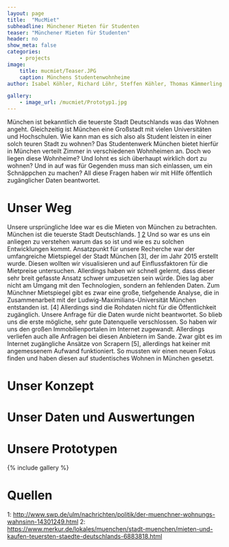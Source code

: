 ```yaml
---
layout: page
title:  "MucMiet"
subheadline: Münchener Mieten für Studenten
teaser: "Münchener Mieten für Studenten"
header: no
show_meta: false
categories:
    - projects
image:
    title: mucmiet/Teaser.JPG
    caption: Münchens Studentenwohnheime
author: Isabel Köhler, Richard Löhr, Steffen Köhler, Thomas Kämmerling

gallery:
    - image_url: /mucmiet/Prototyp1.jpg
---
```


München ist bekanntlich die teuerste Stadt Deutschlands was das Wohnen angeht. Gleichzeitig ist München eine Großstadt mit vielen Universitäten und Hochschulen. Wie kann man es sich also als Student leisten in einer solch teuren Stadt zu wohnen? Das Studentenwerk München bietet hierfür in München verteilt Zimmer in verschiedenen Wohnheimen an. Doch wo liegen diese Wohnheime? Und lohnt es sich überhaupt wirklich dort zu wohnen? Und in auf was für Gegenden muss man sich einlassen, um ein Schnäppchen zu machen? All diese Fragen haben wir mit Hilfe öffentlich zugänglicher Daten beantwortet.

# Unser Weg

Unsere ursprüngliche Idee war es die Mieten von München zu betrachten. München ist die teuerste Stadt Deutschlands. [1](http://www.swp.de/ulm/nachrichten/politik/der-muenchner-wohnungs-wahnsinn-14301249.html) [2](https://www.merkur.de/lokales/muenchen/stadt-muenchen/mieten-und-kaufen-teuersten-staedte-deutschlands-6883818.html) Und so war es uns ein anliegen zu verstehen warum das so ist und wie es zu solchen Entwicklungen kommt.
Ansatzpunkt für unsere Recherche war der umfangreiche Mietspiegel der Stadt München [3], der im Jahr 2015 erstellt wurde. Diesen wollten wir visualisieren und auf Einflussfaktoren für die Mietpreise untersuchen.
Allerdings haben wir schnell gelernt, dass dieser sehr breit gefasste Ansatz schwer umzusetzen sein würde. Dies lag aber nicht am Umgang mit den Technologien, sondern an fehlenden Daten. Zum Münchner Mietspiegel gibt es zwar eine große, tiefgehende Analyse, die in Zusammenarbeit mit der Ludwig-Maximilians-Universität München entstanden ist. [4] Allerdings sind die Rohdaten nicht für die Öffentlichkeit zugänglich. Unsere Anfrage für die Daten wurde nicht beantwortet. So blieb uns die erste mögliche, sehr gute Datenquelle verschlossen.
So haben wir uns den großen Immobilienportalen im Internet zugewandt. Allerdings verliefen auch alle Anfragen bei diesen Anbietern im Sande. Zwar gibt es im Internet zugängliche Ansätze von Scrapern [5], allerdings hat keiner mit angemessenem Aufwand funktioniert. So mussten wir einen neuen Fokus finden und haben diesen auf studentisches Wohnen in München gesetzt.

# Unser Konzept

# Unser Daten und Auswertungen

# Unsere Prototypen

{% include gallery %}

# Quellen

1: http://www.swp.de/ulm/nachrichten/politik/der-muenchner-wohnungs-wahnsinn-14301249.html
2: https://www.merkur.de/lokales/muenchen/stadt-muenchen/mieten-und-kaufen-teuersten-staedte-deutschlands-6883818.html
